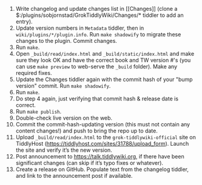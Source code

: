1. Write changelog and update changes list in [[Changes]]
   (clone a $:/plugins/sobjornstad/GrokTiddlyWiki/Changes/* tiddler to add an entry).
2. Update version numbers in `Metadata` tiddler, then in `wiki/plugins/*/plugin.info`.
   Run `make shadowify` to migrate these changes to the plugin.
   Commit changes.
3. Run `make`.
4. Open `_build/read/index.html` and `_build/static/index.html`
   and make sure they look OK and have the correct book and TW version #'s
   (you can use `make preview` to web-serve the `_build` folder).
   Make any required fixes.
5. Update the Changes tiddler again with the commit hash of your "bump version" commit.
   Run `make shadowify`.
6. Run `make`.
7. Do step 4 again, just verifying that commit hash & release date is correct.
8. Run `make publish`.
9. Double-check live version on the web.
10. Commit the commit-hash-updating version (this must not contain any content
    changes!) and push to bring the repo up to date.
11. Upload `_build/read/index.html` to the `grok-tiddlywiki-official` site on TiddlyHost
    (https://tiddlyhost.com/sites/31788/upload_form).
    Launch the site and verify it’s the new version.
12. Post announcement to https://talk.tiddlywiki.org, if there have been significant
    changes (can skip if it’s typo fixes or whatever).
13. Create a release on GitHub.
    Populate text from the changelog tiddler,
    and link to the announcement post if available.
